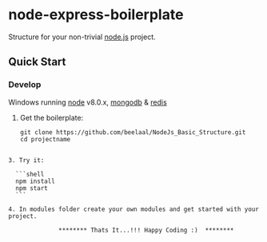 # node-express-boilerplate
      
Structure for your non-trivial [node.js](http://nodejs.org) project.

## Quick Start

### Develop

Windows running [node](http://nodejs.org) v8.0.x, [mongodb](http://mongodb.org) & [redis](http://redis.io)

1. Get the boilerplate:

    ```shell
    git clone https://github.com/beelaal/NodeJs_Basic_Structure.git
    cd projectname
    ```
  ```

3. Try it:

    ```shell
    npm install
    npm start
    ```

4. In modules folder create your own modules and get started with your project.

                ******** Thats It...!!! Happy Coding :)  ******** 
 